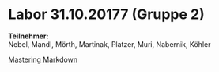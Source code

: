 # Labor 31.10.20177 (Gruppe 2)

**Teilnehmer:**  
Nebel, Mandl, Mörth, Martinak, Platzer, Muri, Nabernik, Köhler

[Mastering Markdown](https://guides.github.com/features/mastering-markdown/)
